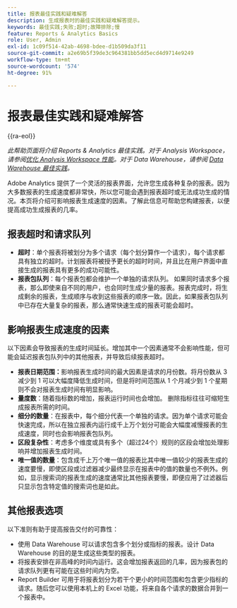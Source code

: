 ```yaml
---
title: 报表最佳实践和疑难解答
description: 生成报表时的最佳实践和疑难解答提示。
keywords: 最佳实践;失败;超时;故障排除;慢
feature: Reports & Analytics Basics
role: User, Admin
exl-id: 1c09f514-42ab-4698-bdee-d1b509da3f11
source-git-commit: a2e69b5f39de3c964381bb5dd5ecd4d9714e9249
workflow-type: tm+mt
source-wordcount: '574'
ht-degree: 91%

---
```


# 报表最佳实践和疑难解答

{{ra-eol}}

*此帮助页面将介绍 Reports &amp; Analytics 最佳实践。对于 Analysis Workspace，请参阅[优化 Analysis Workspace 性能](../analysis-workspace/workspace-faq/optimizing-performance.md)。对于 Data Warehouse，请参阅 [Data Warehouse 最佳实践](/help/export/data-warehouse/data-warehouse-bp.md)。*

Adobe Analytics 提供了一个灵活的报表界面，允许您生成各种复杂的报表。因为大多数报表的生成速度都非常快，所以您可能会遇到报表超时或无法成功生成的情况。本页将介绍可影响报表生成速度的因素。了解此信息可帮助您构建报表，以便提高成功生成报表的几率。

## 报表超时和请求队列

* **超时**：单个报表将被划分为多个请求（每个划分算作一个请求），每个请求都具有独立的超时。计划报表将被授予更长的超时时间，并且比在用户界面中直接生成的报表具有更多的成功可能性。
* **报表包队列**：每个报表包都会维护一个单独的请求队列。 如果同时请求多个报表，那么即使来自不同的用户，也会同时生成少量的报表。报表完成时，将生成剩余的报表，生成顺序与收到这些报表的顺序一致。因此，如果报表包队列中已存在大量复杂的报表，那么通常快速生成的报表可能会超时。

## 影响报表生成速度的因素

以下因素会导致报表的生成时间延长。增加其中一个因素通常不会影响性能，但可能会延迟报表包队列中的其他报表，并导致后续报表超时。

* **报表日期范围：**&#x200B;影响报表生成时间的最大因素是请求的月份数。将月份数从 3 减少到 1 可以大幅度降低生成时间，但是将时间范围从 1 个月减少到 1 个星期则不会对报表生成时间有明显影响。
* **量度数**：随着指标数的增加，报表运行时间也会增加。 删除指标往往可缩短生成报表所需的时间。
* **细分的数量**：在报表中，每个细分代表一个单独的请求。因为单个请求可能会快速完成，所以在独立报表内运行成千上万个划分可能会大幅度减慢报表的生成速度，同时也会影响报表包队列。
* **区段复杂性**：考虑多个维度或具有多个（超过24个）规则的区段会增加处理影响并增加报表生成时间。
* **唯一值的数量**：包含成千上万个唯一值的报表比其中唯一值较少的报表生成的速度要慢，即使区段或过滤器减少最终显示在报表中的值的数量也不例外。例如，显示搜索词的报表生成的速度通常比其他报表要慢，即便应用了过滤器后只显示包含特定值的搜索词也是如此。

## 其他报表选项

以下准则有助于提高报告交付的可靠性：

* 使用 Data Warehouse 可以请求包含多个划分或指标的报表。设计 Data Warehouse 的目的是生成这些类型的报表。
* 将报表安排在非高峰的时间内运行。这会增加报表返回的几率，因为报表包的请求队列更有可能在这些时间内为空。
* Report Builder 可用于将报表划分为若干个更小的时间范围和包含更少指标的请求。随后您可以使用本机上的 Excel 功能，将来自各个请求的数据合并到一个报表中。
